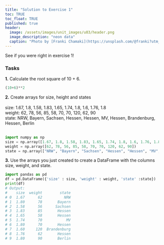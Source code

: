 ```yaml
---
title: "Solution to Exercise 1"
toc: TRUE
toc_float: TRUE
published: true
header:
  image: /assets/images/unit_images/u03/header.png
  image_description: "neon data"
  caption: "Photo by [Franki Chamaki](https://unsplash.com/@franki?utm_source=unsplash&amp;utm_medium=referral&amp;utm_content=creditCopyText) [from unsplash](https://unsplash.com/s/photos/data?utm_source=unsplash&amp;utm_medium=referral&amp;utm_content=creditCopyText)"
---
```


See if you were right in exercise 1!

### Tasks
**1.** Calculate the root square of 10 + 6.<br>
```python
(10+6)**2
```
**2.** Create arrays for size, height and states <br>
<br>
size: 1.67, 1.8, 1.58, 1.83, 1.65, 1.74, 1.8, 1.6, 1.76, 1.8 <br>
weight: 62, 78, 56, 85, 58, 70, 70, 120, 62, 90 <br>
state: NRW, Bayern, Sachsen, Hessen, Hessen, MV, Hessen, Brandenburg, Hessen, Berlin<br>
<br>
```python
import numpy as np
size = np.array([1.67, 1.8, 1.58, 1.83, 1.65, 1.74, 1.8, 1.6, 1.76, 1.8])
weight = np.array([62, 78, 56, 85, 58, 70, 70, 120, 62, 90])
state = np.array(["NRW", "Bayern", "Sachsen", "Hessen", "Hessen", "MV", "Hessen", "Brandenburg", "Hessen", "Berlin"])
 ```
**3.** Use the arrays you just created to create a DataFrame with the columns size, weight, and state.
```python
import pandas as pd
df = pd.DataFrame({'size' : size, 'weight' : weight, 'state' :state})
print(df)
# Output:
#    size  weight        state
# 0  1.67      62          NRW
# 1  1.80      78       Bayern
# 2  1.58      56      Sachsen
# 3  1.83      85       Hessen
# 4  1.65      58       Hessen
# 5  1.74      70           MV
# 6  1.80      70       Hessen
# 7  1.60     120  Brandenburg
# 8  1.76      62       Hessen
# 9  1.80      90       Berlin
```